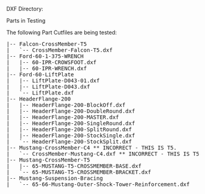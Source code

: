 DXF Directory:

Parts in Testing

The following Part Cutfiles are being tested:
<pre>
|-- Falcon-CrossMember-T5
|   `-- CrossMember-Falcon-T5.dxf
|-- Ford-60-1-375-WRENCH
|   |-- 60-IPR-CROWSFOOT.dxf
|   |-- 60-IPR-WRENCH.dxf
|-- Ford-60-LiftPlate
|   |-- LiftPlate-D043-01.dxf
|   |-- LiftPlate-D043.dxf
|   `-- LiftPlate.dxf
|-- HeaderFlange-200
|   |-- HeaderFlange-200-BlockOff.dxf
|   |-- HeaderFlange-200-DoubleRound.dxf
|   |-- HeaderFlange-200-MASTER.dxf
|   |-- HeaderFlange-200-SingleRound.dxf
|   |-- HeaderFlange-200-SplitRound.dxf
|   |-- HeaderFlange-200-StockSingle.dxf
|   `-- HeaderFlange-200-StockSplit.dxf
|-- Mustang-CrossMember-C4 ** INCORRECT - THIS IS T5.
|   `-- CrossMember-Mustang-C4.dxf ** INCORRECT - THIS IS T5.
|-- Mustang-CrossMember-T5
|   |-- 65-MUSTANG-T5-CROSSMEMBER-BASE.dxf
|   `-- 65-MUSTANG-T5-CROSSMEMBER-BRACKET.dxf
|-- Mustang-Suspension-Bracing
|   `-- 65-66-Mustang-Outer-Shock-Tower-Reinforcement.dxf
</pre>

